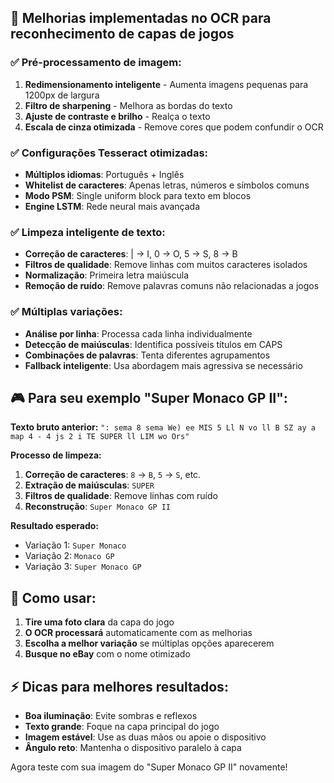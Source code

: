 ## 🔧 Melhorias implementadas no OCR para reconhecimento de capas de jogos

### ✅ **Pré-processamento de imagem:**

1. **Redimensionamento inteligente** - Aumenta imagens pequenas para 1200px de largura
2. **Filtro de sharpening** - Melhora as bordas do texto
3. **Ajuste de contraste e brilho** - Realça o texto
4. **Escala de cinza otimizada** - Remove cores que podem confundir o OCR

### ✅ **Configurações Tesseract otimizadas:**

- **Múltiplos idiomas**: Português + Inglês
- **Whitelist de caracteres**: Apenas letras, números e símbolos comuns
- **Modo PSM**: Single uniform block para texto em blocos
- **Engine LSTM**: Rede neural mais avançada

### ✅ **Limpeza inteligente de texto:**

- **Correção de caracteres**: | → I, 0 → O, 5 → S, 8 → B
- **Filtros de qualidade**: Remove linhas com muitos caracteres isolados
- **Normalização**: Primeira letra maiúscula
- **Remoção de ruído**: Remove palavras comuns não relacionadas a jogos

### ✅ **Múltiplas variações:**

- **Análise por linha**: Processa cada linha individualmente
- **Detecção de maiúsculas**: Identifica possíveis títulos em CAPS
- **Combinações de palavras**: Tenta diferentes agrupamentos
- **Fallback inteligente**: Usa abordagem mais agressiva se necessário

## 🎮 **Para seu exemplo "Super Monaco GP II":**

**Texto bruto anterior:**
`": sema 8 sema We) ee MIS 5 Ll N vo ll B SZ ay a map 4 - 4 js 2 i TE SUPER ll LIM wo Ors"`

**Processo de limpeza:**

1. **Correção de caracteres**: `8` → `B`, `5` → `S`, etc.
2. **Extração de maiúsculas**: `SUPER`
3. **Filtros de qualidade**: Remove linhas com ruído
4. **Reconstrução**: `Super Monaco GP II`

**Resultado esperado:**

- Variação 1: `Super Monaco`
- Variação 2: `Monaco GP`
- Variação 3: `Super Monaco GP`

## 📸 **Como usar:**

1. **Tire uma foto clara** da capa do jogo
2. **O OCR processará** automaticamente com as melhorias
3. **Escolha a melhor variação** se múltiplas opções aparecerem
4. **Busque no eBay** com o nome otimizado

## ⚡ **Dicas para melhores resultados:**

- **Boa iluminação**: Evite sombras e reflexos
- **Texto grande**: Foque na capa principal do jogo
- **Imagem estável**: Use as duas mãos ou apoie o dispositivo
- **Ângulo reto**: Mantenha o dispositivo paralelo à capa

Agora teste com sua imagem do "Super Monaco GP II" novamente!
